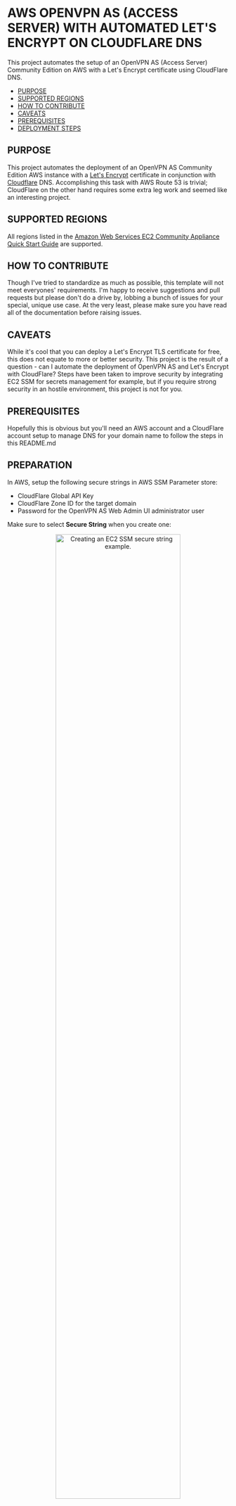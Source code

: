 
# AWS OPENVPN AS (ACCESS SERVER) WITH AUTOMATED LET'S ENCRYPT ON CLOUDFLARE DNS

This project automates the setup of an OpenVPN AS (Access Server) Community Edition on AWS with a Let's Encrypt certificate using CloudFlare DNS.

- [PURPOSE](#purpose)
- [SUPPORTED REGIONS](#supported-regions)
- [HOW TO CONTRIBUTE](#how-to-contribute)
- [CAVEATS](#caveats)
- [PREREQUISITES](#prerequisites)
- [DEPLOYMENT STEPS](#deployment-steps)


## PURPOSE

This project automates the deployment of an OpenVPN AS Community Edition AWS instance with a [Let's Encrypt](https://letsencrypt.org/) certificate in conjunction with [Cloudflare](https://www.cloudflare.com/) DNS. Accomplishing this task with AWS Route 53 is trivial; CloudFlare on the other hand requires some extra leg work and seemed like an interesting project.

## SUPPORTED REGIONS

All regions listed in the [Amazon Web Services EC2 Community Appliance Quick Start Guide](https://docs.openvpn.net/how-to-tutorialsguides/amazon-ec2-appliance-ami-quick-start-guide/) are supported.

## HOW TO CONTRIBUTE

Though I've tried to standardize as much as possible, this template will not meet everyones' requirements. I'm happy to receive suggestions and pull requests but please don't do a drive by, lobbing a bunch of issues for your special, unique use case. At the very least, please make sure you have read all of the documentation before raising issues.

## CAVEATS

While it's cool that you can deploy a Let's Encrypt TLS certificate for free, this does not equate to more or better security. This project is the result of a question - can I automate the deployment of OpenVPN AS and Let's Encrypt with CloudFlare? Steps have been taken to improve security by integrating EC2 SSM for secrets management for example, but if you require strong security in an hostile environment, this project is not for you.

## PREREQUISITES

Hopefully this is obvious but you'll need an AWS account and a CloudFlare account setup to manage DNS for your domain name to follow the steps in this README.md

## PREPARATION

In AWS, setup the following secure strings in AWS SSM Parameter store:

* CloudFlare Global API Key
* CloudFlare Zone ID for the target domain
* Password for the OpenVPN AS Web Admin UI administrator user

Make sure to select **Secure String** when you create one:
<p align="center">
<img src="https://github.com/virtualjj/automated-openvpnas-cloudflare-letsencrypt/blob/master/images/readme/prep-creating-secure-string.jpg" alt="Creating an EC2 SSM secure string example." height="75%" width="75%">
</p>

When you are done, you should have something similar to the screenshot below:
<p align="center">
<img src="https://github.com/virtualjj/automated-openvpnas-cloudflare-letsencrypt/blob/master/images/readme/prep-final-secure-strings-sample.jpg" alt="Sample AWS EC2 SSM secure strings." height="75%" width="75%">
</p>

Also, make sure you don't have any A records in your CloudFlare DNS that might conflict. This tutorial assumes a domain with no other DNS records:

<p align="center">
<img src="https://github.com/virtualjj/automated-openvpnas-cloudflare-letsencrypt/blob/master/images/readme/prep-cf-no-records-sample.jpg" alt="CloudFlare DNS with no records example." height="75%" width="75%">
</p>

## DEPLOYMENT STEPS

Deployment is fairly straight forward.

Make sure that you are in the same region that you created your SSM secure sting parameters and click the **Launch Stack** button below:

[![Launch CloudFormation Stack](https://s3.amazonaws.com/cloudformation-examples/cloudformation-launch-stack.png
)](https://console.aws.amazon.com/cloudformation/home#/stacks/new?stackName=openvpnas-cf-letsencrypt&templateURL=https://s3-us-west-2.amazonaws.com/github-automated-openvpnas-cloudflare-letsencrypt/automated-openvpnas-cloudflare-letsencrypt.yml)


<p align="center">
<img src="https://github.com/virtualjj/automated-openvpnas-cloudflare-letsencrypt/blob/master/images/readme/deploy-enter-ssm-params-cf-email.jpg" alt="Enter SSM secure string parameters and CloudFlare account email." height="75%" width="75%">
</p>

Enter an email address for the Let's Encrypt certificate registration. Try to use a different email address instead of your CloudFlare address.

Make sure to enter the correct FQDN&hellip;this will be the name of your OpenVPN server and URL that you'll use to connect to.

<p align="center">
<img src="https://github.com/virtualjj/automated-openvpnas-cloudflare-letsencrypt/blob/master/images/readme/deploy-email-fqdn-ec2key.jpg" alt="Enter Let's Encrypt email and FQDN" height="75%" width="75%">
</p>

Enter a source IP address for connecting to the OpenVPN AS web UI. You can leave it open to the world (i.e. 0.0.0.0/0) but we won't be using CloudFlare to protect this URL yet.

Enter a unique username for the web UI administrator account and a reference to the other SSM secure string for the secure password.

<p align="center">
<img src="https://github.com/virtualjj/automated-openvpnas-cloudflare-letsencrypt/blob/master/images/readme/deploy-lock-ip-secure-string-passwd.jpg" alt="Enter a source IP for connecting to the OpenVPN AS web UI and choose a unique username as well as a SSM secure string for the admin password."="75%" width="75%">
</p>
